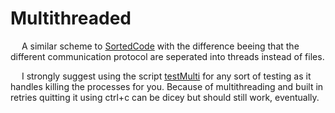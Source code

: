 # Multithreaded
&emsp; A similar scheme to [SortedCode](/SortedCode/) with the difference beeing that the different communication protocol are seperated into threads instead of files.

&emsp; I strongly suggest using the script [testMulti](/Multithreaded/testMulti.sh) for any sort of testing as it handles killing the processes for you. Because of multithreading and built in retries quitting it using ctrl+c can be dicey but should still work, eventually.
